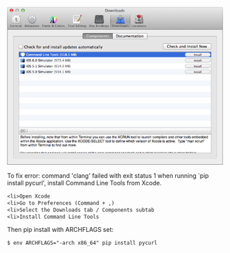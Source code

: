 <img alt="" src="/img/uploads/2013-10/xcode-install-command-line-tools.png" />

To fix error: command 'clang' failed with exit status 1 when running `pip install pycurl', install Command Line Tools from Xcode.


    <li>Open Xcode
    <li>Go to Preferences (Command + ,)
    <li>Select the Downloads tab / Components subtab
    <li>Install Command Line Tools


Then pip install with ARCHFLAGS set:
```
$ env ARCHFLAGS="-arch x86_64" pip install pycurl
```